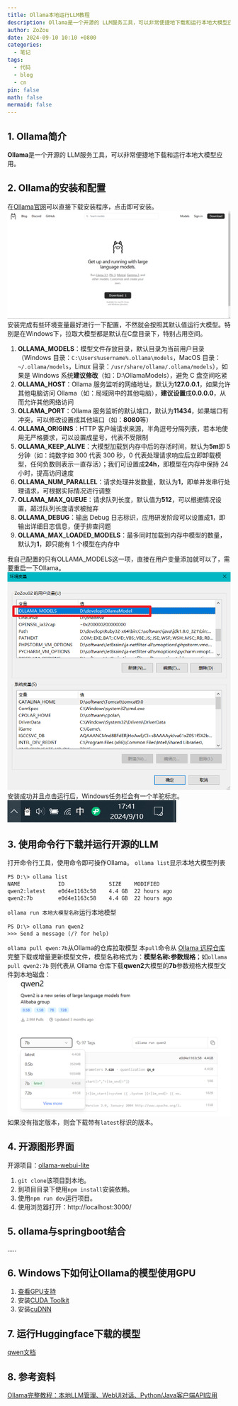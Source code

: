 ```yaml
---
title: Ollama本地运行LLM教程
description: Ollama是一个开源的 LLM服务工具，可以非常便捷地下载和运行本地大模型应用。
author: ZoZou
date: 2024-09-10 10:10 +0800
categories:
  - 笔记
tags:
  - 代码
  - blog
  - cn
pin: false
math: false
mermaid: false
---
```

## 1. Ollama简介
**Ollama**是一个开源的 LLM服务工具，可以非常便捷地下载和运行本地大模型应用。

## 2. Ollama的安装和配置
在[Ollama官网](https://ollama.com/)可以直接下载安装程序，点击即可安装。
![](src/img/Pasted%20image%2020240910171920.png)
安装完成有些环境变量最好进行一下配置，不然就会按照其默认值运行大模型。特别是在Windows下，拉取大模型都是默认在C盘目录下，特别占用空间。
1. **OLLAMA_MODELS**：模型文件存放目录，默认目录为当前用户目录（Windows 目录：`C:\Users%username%.ollama\models`，MacOS 目录：`~/.ollama/models`，Linux 目录：`/usr/share/ollama/.ollama/models`），如果是 Windows 系统**建议修改**（如：D:\OllamaModels），避免 C 盘空间吃紧
2. **OLLAMA_HOST**：Ollama 服务监听的网络地址，默认为**127.0.0.1**，如果允许其他电脑访问 Ollama（如：局域网中的其他电脑），**建议设置**成**0.0.0.0**，从而允许其他网络访问
3. **OLLAMA_PORT**：Ollama 服务监听的默认端口，默认为**11434**，如果端口有冲突，可以修改设置成其他端口（如：**8080**等）
4. **OLLAMA_ORIGINS**：HTTP 客户端请求来源，半角逗号分隔列表，若本地使用无严格要求，可以设置成星号，代表不受限制
5. **OLLAMA_KEEP_ALIVE**：大模型加载到内存中后的存活时间，默认为**5m**即 5 分钟（如：纯数字如 300 代表 300 秒，0 代表处理请求响应后立即卸载模型，任何负数则表示一直存活）；我们可设置成**24h**，即模型在内存中保持 24 小时，提高访问速度
6. **OLLAMA_NUM_PARALLEL**：请求处理并发数量，默认为**1**，即单并发串行处理请求，可根据实际情况进行调整
7. **OLLAMA_MAX_QUEUE**：请求队列长度，默认值为**512**，可以根据情况设置，超过队列长度请求被抛弃
8. **OLLAMA_DEBUG**：输出 Debug 日志标识，应用研发阶段可以设置成**1**，即输出详细日志信息，便于排查问题
9. **OLLAMA_MAX_LOADED_MODELS**：最多同时加载到内存中模型的数量，默认为**1**，即只能有 1 个模型在内存中

我自己配置的只有OLLAMA_MODELS这一项，直接在用户变量添加就可以了，需要重启一下Ollama。
![](src/img/Pasted%20image%2020240910173620.png)
安装成功并且点击运行后，Windows任务栏会有一个羊驼标志。
![](src/img/Pasted%20image%2020240910174232.png)
## 3. 使用命令行下载并运行开源的LLM
打开命令行工具，使用命令即可操作Ollama。
`ollama list`显示本地大模型列表
```
PS D:\> ollama list
NAME            ID              SIZE    MODIFIED
qwen2:latest    e0d4e1163c58    4.4 GB  22 hours ago
qwen2:7b        e0d4e1163c58    4.4 GB  22 hours ago
```
`ollama run 本地大模型名称`运行本地模型
```
PS D:\> ollama run qwen2
>>> Send a message (/? for help)
```
`ollama pull qwen:7b`从Ollama的仓库拉取模型
本`pull`命令从 [Ollama 远程仓库](https://ollama.com/library)完整下载或增量更新模型文件，模型名称格式为：**模型名称:参数规格**；如`ollama pull qwen2:7b` 则代表从 Ollama 仓库下载**qwen2**大模型的**7b**参数规格大模型文件到本地磁盘：
![](src/img/Pasted%20image%2020240910175051.png)
如果没有指定版本，则会下载带有`latest`标识的版本。
## 4. 开源图形界面
开源项目：[ollama-webui-lite](https://github.com/ollama-webui/ollama-webui-lite)
1. `git clone`该项目到本地。
2. 到项目目录下使用`npm install`安装依赖。
3. 使用`npm run dev`运行项目。
4. 使用浏览器打开：http://localhost:3000/

## 5. ollama与springboot结合
.....

## 6. Windows下如何让Ollama的模型使用GPU
1. [查看GPU支持](https://ollama.qianniu.city/doc/Ollama%20%E5%AF%B9GPU%20%E6%94%AF%E6%8C%81%E4%BF%A1%E6%81%AF.html)
2. 安装[CUDA Toolkit](https://developer.nvidia.com/cuda-downloads)
3. 安装[cuDNN](https://developer.nvidia.com/cudnn-downloads)

## 7. 运行Huggingface下载的模型

[qwen文档](https://qwen.readthedocs.io/en/latest/run_locally/ollama.html#)

## 8. 参考资料
 [Ollama完整教程：本地LLM管理、WebUI对话、Python/Java客户端API应用](https://www.cnblogs.com/obullxl/p/18295202/NTopic2024071001)


